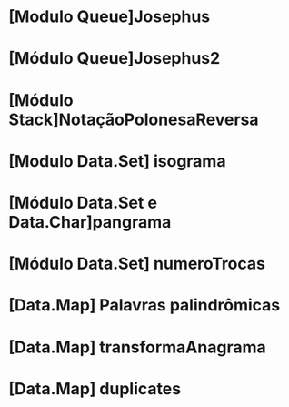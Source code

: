 # [Modulo Queue]Josephus

# [Módulo Queue]Josephus2

# [Módulo Stack]NotaçãoPolonesaReversa

# [Modulo Data.Set] isograma

# [Módulo Data.Set e Data.Char]pangrama

# [Módulo Data.Set] numeroTrocas

# [Data.Map] Palavras palindrômicas

# [Data.Map] transformaAnagrama

# [Data.Map] duplicates